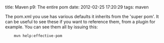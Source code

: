 title: Maven p9: The entire pom
date: 2012-02-25 17:20:29
tags: maven

The pom.xml you use has various defaults it inherits from the 'super pom'. It can be useful to see these if you want to reference them, from a plugin for example. You can see them all by issuing this:

        mvn help:effective-pom

